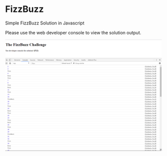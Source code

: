 # FizzBuzz
Simple FizzBuzz Solution in Javascript

Please use the web developer console to view the solution output.

<img src="https://raw.githubusercontent.com/GunnerJnr/FizzBuzz/master/readme-img/fizzbuzz.gif">
